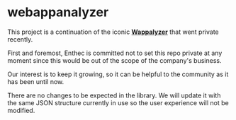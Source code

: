 # webappanalyzer

This project is a continuation of the iconic [**Wappalyzer**](https://github.com/wappalyzer/wappalyzer) that went private recently.

First and foremost, Enthec is committed not to set this repo private at any moment since this would be out of the scope of the company's business.
 
Our interest is to keep it growing, so it can be helpful to the community as it has been until now.

There are no changes to be expected in the library. We will update it with the same JSON structure currently in use so the user experience will not be modified.
